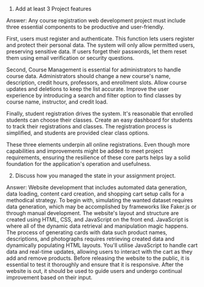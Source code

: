 1.  Add at least 3 Project features



Answer:
Any course registration web development project must include three essential components to be productive and user-friendly.

First, users must register and authenticate. This function lets users register and protect their personal data. The system will only allow permitted users, preserving sensitive data. If users forget their passwords, let them reset them using email verification or security questions.

Second, Course Management is essential for administrators to handle course data. Administrators should change a new course's name, description, credit hours, professors, and enrollment slots. Allow course updates and deletions to keep the list accurate. Improve the user experience by introducing a search and filter option to find classes by course name, instructor, and credit load.

Finally, student registration drives the system. It's reasonable that enrolled students can choose their classes. Create an easy dashboard for students to track their registrations and classes. The registration process is simplified, and students are provided clear class options.

These three elements underpin all online registrations. Even though more capabilities and improvements might be added to meet project requirements, ensuring the resilience of these core parts helps lay a solid foundation for the application's operation and usefulness.



2.  Discuss how you managed the state in your assignment project.



Answer:
Website development that includes automated data generation, data loading, content card creation, and shopping cart setup calls for a methodical strategy. To begin with, simulating the wanted dataset requires data generation, which may be accomplished by frameworks like Faker.js or through manual development. The website's layout and structure are created using HTML, CSS, and JavaScript on the front end. JavaScript is where all of the dynamic data retrieval and manipulation magic happens. The process of generating cards with data such product names, descriptions, and photographs requires retrieving created data and dynamically populating HTML layouts. You'll utilise JavaScript to handle cart data and real-time updates, allowing users to interact with the cart as they add and remove products. Before releasing the website to the public, it is essential to test it thoroughly and ensure that it is responsive. After the website is out, it should be used to guide users and undergo continual improvement based on their input.










